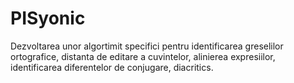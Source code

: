 # PISyonic
Dezvoltarea unor algortimit specifici pentru identificarea greselilor ortografice, distanta de editare a cuvintelor, alinierea expresiilor, identificarea diferentelor de conjugare, diacritics.
